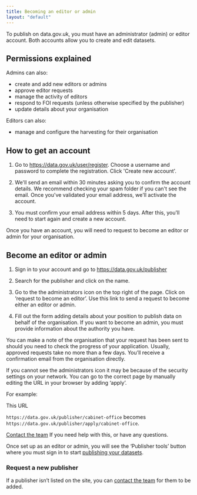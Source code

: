 ```yaml
---
title: Becoming an editor or admin
layout: "default"
---
```


To publish on data.gov.uk, you must have an administrator (admin) or editor account.
Both accounts allow you to create and edit datasets.


## Permissions explained

Admins can also:

* create and add new editors or admins
* approve editor requests
* manage the activity of editors
* respond to FOI requests (unless otherwise specified by the publisher)
* update details about your organisation 

Editors can also:

* manage and configure the harvesting for their organisation

## How to get an account

1. Go to <https://data.gov.uk/user/register>. Choose a username and password to complete the registration. Click 'Create new account'.

2. We'll send an email within 30 minutes asking you to confirm the account details. We recommend checking your spam folder if you can't see the email. Once you've validated your email address,  we'll activate the account.

3. You must confirm your email address within 5 days. After this, you'll need to start again and create a new account.

Once you have an account, you will need to request to become an editor or admin for your organisation.


## Become an editor or admin

1. Sign in to your account and go to <https://data.gov.uk/publisher>

2. Search for the publisher and click on the name. 

3. Go to the the administrators icon on the top right of the page. Click on ‘request to become an editor’. Use this link to send a request to become either an editor or admin.

4. Fill out the form adding details about your position to publish data on behalf of the organisation. If you want to become      an admin, you must provide information about the authority you have.

You can make a note of the organisation that your request has been sent to should you need to check the progress of your application. Usually, approved requests take no more than a few days. You’ll receive a confirmation email from the organisation directly. 

If you cannot see the administrators icon it may be because of the security settings on your network. You can go to the correct page by manually editing the URL in your browser by adding ‘apply’. 

For example:

This URL

`https://data.gov.uk/publisher/cabinet-office` 
becomes 
`https://data.gov.uk/publisher/apply/cabinet-office`. 

[Contact the team](https://data.gov.uk/contact) If you need help with this, or have any questions.

Once set up as an editor or admin, you will see the ‘Publisher tools’ button where you must sign in to start [publishing your datasets](publishing_on_data_gov_uk_overview.html).

### Request a new publisher

If a publisher isn’t listed on the site, you can [contact the team](https://data.gov.uk/contact) for them to be added.
